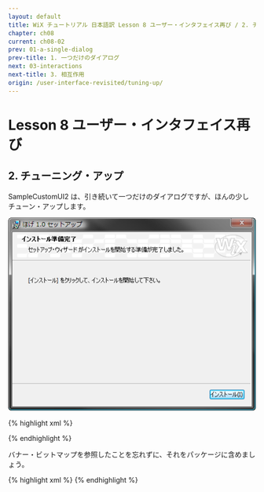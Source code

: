 ```yaml
---
layout: default
title: WiX チュートリアル 日本語訳 Lesson 8 ユーザー・インタフェイス再び / 2. チューニング・アップ
chapter: ch08
current: ch08-02
prev: 01-a-single-dialog
prev-title: 1. 一つだけのダイアログ
next: 03-interactions
next-title: 3. 相互作用
origin: /user-interface-revisited/tuning-up/
---
```

# Lesson 8 ユーザー・インタフェイス再び

## 2. チューニング・アップ

SampleCustomUI2 は、引き続いて一つだけのダイアログですが、ほんの少しチューン・アップします。

![SampleCustomUI2 InstallDlg](/images/customwelcome.png)

{% highlight xml %}
<Dialog Id="InstallDlg" Width="370" Height="270"
    Title="[ProductName] [Setup]" NoMinimize="yes">
{% endhighlight %}

これは、ほんの小さな変更ですが、ボタンのテキストを直接指定せずに、プロパティを使います。
これによって、後の段階で地域化することが容易になります。

{% highlight xml %}
  <Control Id="Install" Type="PushButton"
      X="304" Y="243" Width="56" Height="17"
      Default="yes" Text="[ButtonText_Install]">
    <Publish Event="EndDialog" Value="Return" />
  </Control>
{% endhighlight %}

ダイアログの上部に簡単なバナー・ビットマップを配置します。
バイナリの添付データを参照するのにプロパティを使うことを覚えておいて下さい。
**Text** 属性として指定されていますが、これはテキストではなく、パッケージに保存されているビットマップの **Id** です。

{% highlight xml %}
  <Control Id="BannerBitmap" Type="Bitmap"
      X="0" Y="0" Width="370" Height="44"
      TabSkip="no" Text="[BannerBitmap]" />
{% endhighlight %}

テキストを二行追加します。
一つは、バナー・ビットマップの上に置く、背景が透明なもの、もう一つは、実際のダイアログ・ワーク・エリアの上に置くものです。

{% highlight xml %}
  <Control Id="Description" Type="Text"
      X="25" Y="23" Width="280" Height="15"
      Transparent="yes" NoPrefix="yes">
    <Text>[Wizard] がインストールを開始する準備が完了しました。</Text>
  </Control>

  <Control Id="Text" Type="Text"
      X="25" Y="70" Width="320" Height="20">
    <Text>[\[]インストール[\]] をクリックして、インストールを開始して下さい。</Text>
  </Control>
{% endhighlight %}

ダイアログ・ワーク・エリアの下端を示す水平線を置きます — 見た目だけのものに過ぎません。

{% highlight xml %}
  <Control Id="BottomLine" Type="Line"
      X="0" Y="234" Width="370" Height="0" />
{% endhighlight %}

最後に、タイトルを置き、バナー・ビットマップのすぐ下にエンボス・ラインを置きます。

{% highlight xml %}
  <Control Id="Title" Type="Text"
      X="15" Y="6" Width="200" Height="15"
      Transparent="yes" NoPrefix="yes">
    <Text>{\DlgTitleFont}インストール準備完了</Text>
  </Control>

  <Control Id="BannerLine" Type="Line"
      X="0" Y="44" Width="370" Height="0" />
</Dialog>
{% endhighlight %}

バナー・ビットマップを参照したことを忘れずに、それをパッケージに含めましょう。

{% highlight xml %}
<Binary Id="bannrbmp" SourceFile="Binary\Banner.bmp" />
{% endhighlight %}
